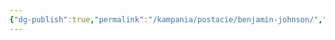 ```yaml
---
{"dg-publish":true,"permalink":"/kampania/postacie/benjamin-johnson/","dgPassFrontmatter":true}
---
```


